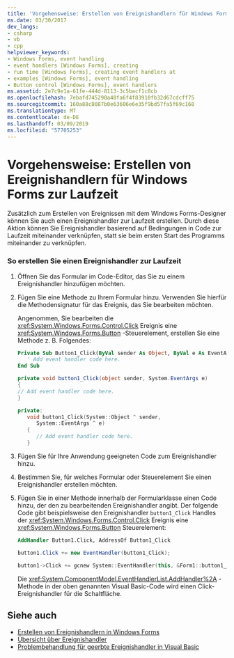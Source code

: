 ```yaml
---
title: 'Vorgehensweise: Erstellen von Ereignishandlern für Windows Forms zur Laufzeit'
ms.date: 03/30/2017
dev_langs:
- csharp
- vb
- cpp
helpviewer_keywords:
- Windows Forms, event handling
- event handlers [Windows Forms], creating
- run time [Windows Forms], creating event handlers at
- examples [Windows Forms], event handling
- Button control [Windows Forms], event handlers
ms.assetid: 2e7c9e1a-61fe-444d-8113-3c5bacf1c8cb
ms.openlocfilehash: 7ebafd745290a40fa6f4f83910fb32d67cdcff75
ms.sourcegitcommit: 160a88c8087b0e63606e6e35f9bd57fa5f69c168
ms.translationtype: MT
ms.contentlocale: de-DE
ms.lasthandoff: 03/09/2019
ms.locfileid: "57705253"
---
```

# <a name="how-to-create-event-handlers-at-run-time-for-windows-forms"></a>Vorgehensweise: Erstellen von Ereignishandlern für Windows Forms zur Laufzeit
Zusätzlich zum Erstellen von Ereignissen mit dem Windows Forms-Designer können Sie auch einen Ereignishandler zur Laufzeit erstellen. Durch diese Aktion können Sie Ereignishandler basierend auf Bedingungen in Code zur Laufzeit miteinander verknüpfen, statt sie beim ersten Start des Programms miteinander zu verknüpfen.  
  
### <a name="to-create-an-event-handler-at-run-time"></a>So erstellen Sie einen Ereignishandler zur Laufzeit  
  
1.  Öffnen Sie das Formular im Code-Editor, das Sie zu einem Ereignishandler hinzufügen möchten.  
  
2.  Fügen Sie eine Methode zu Ihrem Formular hinzu. Verwenden Sie hierfür die Methodensignatur für das Ereignis, das Sie bearbeiten möchten.  
  
     Angenommen, Sie bearbeiten die <xref:System.Windows.Forms.Control.Click> Ereignis eine <xref:System.Windows.Forms.Button> -Steuerelement, erstellen Sie eine Methode z. B. Folgendes:  
  
    ```vb  
    Private Sub Button1_Click(ByVal sender As Object, ByVal e As EventArgs)  
       ' Add event handler code here.  
    End Sub  
    ```  
  
    ```csharp  
    private void button1_Click(object sender, System.EventArgs e)   
    {  
    // Add event handler code here.  
    }  
    ```  
  
    ```cpp  
    private:  
       void button1_Click(System::Object ^ sender,   
          System::EventArgs ^ e)  
       {  
          // Add event handler code here.  
       }  
    ```  
  
3.  Fügen Sie für Ihre Anwendung geeigneten Code zum Ereignishandler hinzu.  
  
4.  Bestimmen Sie, für welches Formular oder Steuerelement Sie einen Ereignishandler erstellen möchten.  
  
5.  Fügen Sie in einer Methode innerhalb der Formularklasse einen Code hinzu, der den zu bearbeitenden Ereignishandler angibt. Der folgende Code gibt beispielsweise den Ereignishandler `button1_Click` Handles der <xref:System.Windows.Forms.Control.Click> Ereignis eine <xref:System.Windows.Forms.Button> Steuerelement:  
  
    ```vb  
    AddHandler Button1.Click, AddressOf Button1_Click  
    ```  
  
    ```csharp  
    button1.Click += new EventHandler(button1_Click);  
    ```  
  
    ```cpp  
    button1->Click += gcnew System::EventHandler(this, &Form1::button1_Click);  
    ```  
  
     Die <xref:System.ComponentModel.EventHandlerList.AddHandler%2A> -Methode in der oben genannten Visual Basic-Code wird einen Click-Ereignishandler für die Schaltfläche.  
  
## <a name="see-also"></a>Siehe auch
- [Erstellen von Ereignishandlern in Windows Forms](creating-event-handlers-in-windows-forms.md)
- [Übersicht über Ereignishandler](event-handlers-overview-windows-forms.md)
- [Problembehandlung für geerbte Ereignishandler in Visual Basic](~/docs/visual-basic/programming-guide/language-features/events/troubleshooting-inherited-event-handlers.md)
